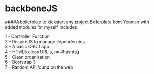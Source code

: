 # backboneJS

####A boilerplate to kickstart any project
Boilerplate from Yeoman with added modules for myself, includes:

1 - Controller Function <br>
2 - RequireJS to manage dependencies <br>
3 - A basic CRUD app <br>
4 - HTML5 clean URL's, no #hashtag <br>
5 - Clean organization <br>
6 - Bootstrap 3 <br>
7 - Random API found on the web